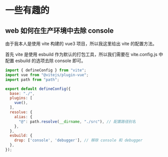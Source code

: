 
# 一些有趣的

## web 如何在生产环境中去除 console

由于我本人是使用 vite 构建的 vue3 项目，所以我这里给出 vite 的配置方法。

首先 vite 是使用 esbuild 作为默认的打包工具，所以我们需要在 vite.config.js 中配置 esbuild 的选项去除 console 即可。

```javascript
import { defineConfig } from "vite";
import vue from "@vitejs/plugin-vue";
import path from "path";

export default defineConfig({
  base: "./",
  plugins: [
    vue(),
  ],
  resolve: {
    alias: {
      "@": path.resolve(__dirname, "./src"), // 配置路径别名
    },
  },
  esbuild: {
    drop: ['console', 'debugger'], // 移除 console 和 debugger
  },
});
```